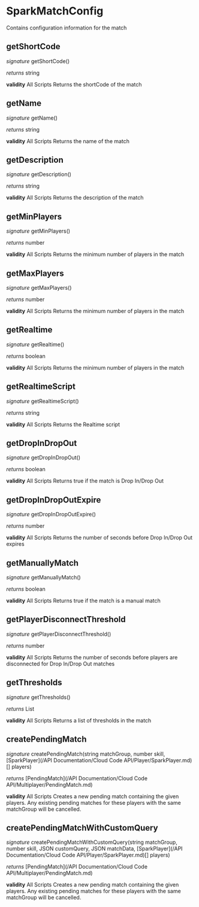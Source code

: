 # SparkMatchConfig

Contains configuration information for the match


## getShortCode
_signature_ getShortCode()</p>
_returns_ string</p>
<b>validity</b> All Scripts
Returns the shortCode of the match

## getName
_signature_ getName()</p>
_returns_ string</p>
<b>validity</b> All Scripts
Returns the name of the match

## getDescription
_signature_ getDescription()</p>
_returns_ string</p>
<b>validity</b> All Scripts
Returns the description of the match

## getMinPlayers
_signature_ getMinPlayers()</p>
_returns_ number</p>
<b>validity</b> All Scripts
Returns the minimum number of players in the match

## getMaxPlayers
_signature_ getMaxPlayers()</p>
_returns_ number</p>
<b>validity</b> All Scripts
Returns the minimum number of players in the match

## getRealtime
_signature_ getRealtime()</p>
_returns_ boolean</p>
<b>validity</b> All Scripts
Returns the minimum number of players in the match

## getRealtimeScript
_signature_ getRealtimeScript()</p>
_returns_ string</p>
<b>validity</b> All Scripts
Returns the Realtime script

## getDropInDropOut
_signature_ getDropInDropOut()</p>
_returns_ boolean</p>
<b>validity</b> All Scripts
Returns true if the match is Drop In/Drop Out

## getDropInDropOutExpire
_signature_ getDropInDropOutExpire()</p>
_returns_ number</p>
<b>validity</b> All Scripts
Returns the number of seconds before Drop In/Drop Out expires

## getManuallyMatch
_signature_ getManuallyMatch()</p>
_returns_ boolean</p>
<b>validity</b> All Scripts
Returns true if the match is a manual match

## getPlayerDisconnectThreshold
_signature_ getPlayerDisconnectThreshold()</p>
_returns_ number</p>
<b>validity</b> All Scripts
Returns the number of seconds before players are disconnected for Drop In/Drop Out matches

## getThresholds
_signature_ getThresholds()</p>
_returns_ List</p>
<b>validity</b> All Scripts
Returns a list of thresholds in the match

## createPendingMatch
_signature_ createPendingMatch(string matchGroup, number skill, [SparkPlayer](/API Documentation/Cloud Code API/Player/SparkPlayer.md)[] players)</p>
_returns_ [PendingMatch](/API Documentation/Cloud Code API/Multiplayer/PendingMatch.md)</p>
<b>validity</b> All Scripts
Creates a new pending match containing the given players.
Any existing pending matches for these players with the same matchGroup will be cancelled.

## createPendingMatchWithCustomQuery
_signature_ createPendingMatchWithCustomQuery(string matchGroup, number skill, JSON customQuery, JSON matchData, [SparkPlayer](/API Documentation/Cloud Code API/Player/SparkPlayer.md)[] players)</p>
_returns_ [PendingMatch](/API Documentation/Cloud Code API/Multiplayer/PendingMatch.md)</p>
<b>validity</b> All Scripts
Creates a new pending match containing the given players.
Any existing pending matches for these players with the same matchGroup will be cancelled.

